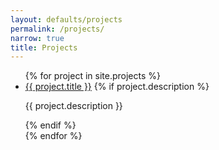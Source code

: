 ```yaml
---
layout: defaults/projects
permalink: /projects/
narrow: true
title: Projects
---
```


<ul>
  {% for project in site.projects %}
    <li>
      <a href="{{ project.url | relative_url }}">{{ project.title }}</a>
      {% if project.description %}
        <p>{{ project.description }}</p>
      {% endif %}
    </li>
  {% endfor %}
</ul>